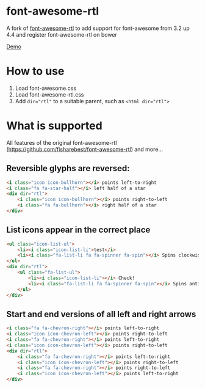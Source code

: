 # font-awesome-rtl

A fork of [font-awesome-rtl](https://github.com/fisharebest/font-awesome-rtl) to add support for font-awesome from 3.2 up 4.4 and register font-awesome-rtl on bower

[Demo](https://fisharebest.github.io/font-awesome-rtl)

# How to use

1. Load font-awesome.css
2. Load font-awesome-rtl.css
3. Add `dir="rtl"` to a suitable parent, such as `<html dir="rtl">`

# What is supported

All features of the original font-awesome-rtl (https://github.com/fisharebest/font-awesome-rtl) and more...

## Reversible glyphs are reversed:

```html
<i class="icon icon-bullhorn"></i> points left-to-right
<i class="fa fa-star-half"></i> left half of a star
<div dir="rtl">
	<i class="icon icon-bullhorn"></i> points right-to-left
	<i class="fa fa-bullhorn"></i> right half of a star
</div>
```

## List icons appear in the correct place

```html
<ul class="icon-list-ul">
	<li><i class="icon-list-li">test</i>
	<li><i class="fa-list-li fa fa-spinner fa-spin"></i> Spins clockwise
</ul>
<div dir="rtl">
	<ul class="fa-list-ul">
		<li><i class="icon-list-li"></i> Check!
		<li><i class="fa-list-li fa fa-spinner fa-spin"></i> Spins anti-clockwise
	</ul>
</div>
```

## Start and end versions of all left and right arrows

```html
<i class="fa fa-chevron-right"></i> points left-to-right
<i class="icon icon-chevron-left"></i> points right-to-left
<i class="fa fa-chevron-right"></i> points left-to-right
<i class="icon icon-chevron-left"></i> points right-to-left
<div dir="rtl">
	<i class="fa fa-chevron-right"></i> points left-to-right
	<i class="icon icon-chevron-left"></i> points right-to-left
	<i class="fa fa-chevron-right"></i> points right-to-left
	<i class="icon icon-chevron-left"></i> points left-to-right
</div>
```
